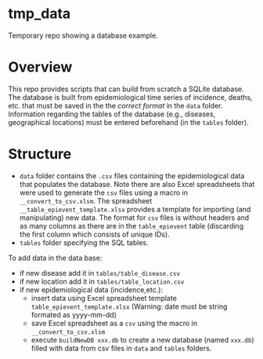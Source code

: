 # tmp_data
Temporary repo showing a database example.

Overview
========
This repo provides scripts that can build from scratch a SQLite database. 
The database is built from epidemiological time series of incidence, deaths, etc. that must be saved in the the _correct format_ in the `data` folder. Information regarding the tables of the database (e.g., diseases, geographical locations) must be entered beforehand (in the `tables` folder). 


Structure
========
 * `data` folder contains the `.csv` files containing the epidemiological data that populates the database. Note there are also Excel spreadsheets that were used to generate the `csv` files using a macro in `__convert_to_csv.xlsm`. The spreadsheet `__table_epievent_template.xlsx` provides a template for importing (and manipulating) new data. The format for `csv` files is without headers and as many columns as there are in the `table_epievent` table (discarding the first column which consists of unique IDs).
 * `tables` folder specifying the SQL tables.

To add data in the data base:
- if new disease add it in `tables/table_disease.csv` 
- if new location add it in `tables/table_location.csv`
- if new epidemiological data (incidence,etc.):
  - insert data using Excel spreadsheet template `table_epievent_template.xlsx` (Warning: date must be string formated as yyyy-mm-dd)
  - save Excel spreadsheet as a `csv` using the macro in `__convert_to_csv.xlsm`
  - execute `buildNewDB xxx.db` to create a new database (named `xxx.db`) filled with data from csv files in `data` and `tables` folders.


